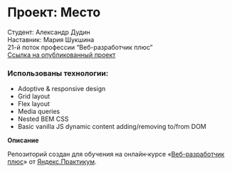 # Проект: Место

Студент: Александр Дудин  
Наставник: Мария Шукшина  
21-й поток профессии “Веб-разработчик плюс”  
[Ссылка на опубликованный проект](https://adudin.github.io/mesto-project/)

### Использованы технологии:
* Adoptive & responsive design
* Grid layout
* Flex layout
* Media queries
* Nested BEM CSS
* Basic vanilla JS dynamic content adding/removing to/from DOM

**Описание**

Репозиторий создан для обучения на онлайн‑курсе «[Веб-разработчик плюс](https://practicum.yandex.ru/web-plus)» от [Яндекс.Практикум](https://practicum.yandex.ru).